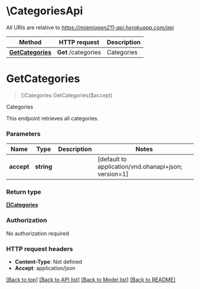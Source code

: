 # \CategoriesApi

All URIs are relative to *https://miamiopen211-api.herokuapp.com/api*

Method | HTTP request | Description
------------- | ------------- | -------------
[**GetCategories**](CategoriesApi.md#GetCategories) | **Get** /categories | Categories


# **GetCategories**
> []Categories GetCategories($accept)

Categories

This endpoint retrieves all categories.


### Parameters

Name | Type | Description  | Notes
------------- | ------------- | ------------- | -------------
 **accept** | **string**|  | [default to application/vnd.ohanapi+json; version&#x3D;1]

### Return type

[**[]Categories**](categories.md)

### Authorization

No authorization required

### HTTP request headers

 - **Content-Type**: Not defined
 - **Accept**: application/json

[[Back to top]](#) [[Back to API list]](../README.md#documentation-for-api-endpoints) [[Back to Model list]](../README.md#documentation-for-models) [[Back to README]](../README.md)

